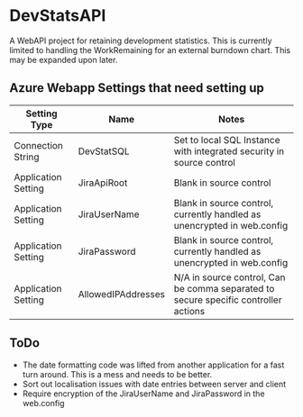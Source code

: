 # DevStatsAPI
A WebAPI project for retaining development statistics.  This is currently limited to handling the WorkRemaining for an external burndown chart.  This may be expanded upon later.

## Azure Webapp Settings that need setting up

| Setting Type | Name | Notes |
| ------ | ------ | ------ |
| Connection String | DevStatSQL | Set to local SQL Instance with integrated security in source control |
| Application Setting | JiraApiRoot | Blank in source control |
| Application Setting | JiraUserName | Blank in source control, currently handled as unencrypted in web.config |
| Application Setting | JiraPassword | Blank in source control, currently handled as unencrypted in web.config |
| Application Setting | AllowedIPAddresses | N/A in source control, Can be comma separated to secure specific controller actions |

## ToDo
- The date formatting code was lifted from another application for a fast turn around.  This is a mess and needs to be better.
- Sort out localisation issues with date entries between server and client
- Require encryption of the JiraUserName and JiraPassword in the web.config
